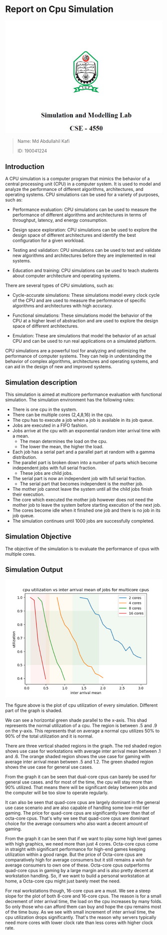 # Report on Cpu Simulation

![CSE_4550](images/CSE_4550.png)

>Name: Md  Abdullahil Kafi
>
>ID: 190041224
>

## Introduction

A CPU simulation is a computer program that mimics the behavior of a central processing unit (CPU) in a computer system. It is used to model and analyze the performance of different algorithms, architectures, and operating systems. CPU simulations can be used for a variety of purposes, such as:

- Performance evaluation: CPU simulations can be used to measure the performance of different algorithms and architectures in terms of throughput, latency, and energy consumption.

- Design space exploration: CPU simulations can be used to explore the design space of different architectures and identify the best configuration for a given workload.

- Testing and validation: CPU simulations can be used to test and validate new algorithms and architectures before they are implemented in real systems.

- Education and training: CPU simulations can be used to teach students about computer architecture and operating systems.

There are several types of CPU simulations, such as:

- Cycle-accurate simulations: These simulations model every clock cycle of the CPU and are used to measure the performance of specific algorithms and architectures with high accuracy.

- Functional simulations: These simulations model the behavior of the CPU at a higher level of abstraction and are used to explore the design space of different architectures.

- Emulation: These are simulations that model the behavior of an actual CPU and can be used to run real applications on a simulated platform.

CPU simulations are a powerful tool for analyzing and optimizing the performance of computer systems. They can help in understanding the behavior of complex algorithms, architectures and operating systems, and can aid in the design of new and improved systems.

## Simulation description

This simulation is aimed at multicore performance evaluation with functional simulation. The simulation environment has the following rules:

- There is one cpu in the system.
- There can be multiple cores (2,4,8,16) in the cpu.
- The cpu has to execute a job when a job is available in its job queue.
- Jobs are executed in a FIFO fashion.
- Jobs arrive at the cpu with an exponential random inter arrival time with a mean.
  - The mean determines the load on the cpu.
  - The lower the mean, the higher the load.
- Each job has a serial part and a parallel part at random with a gamma distribution.
- The parallel part is broken down into a number of parts which become independent jobs with full serial fraction.
  - These jobs are child jobs.
- The serial part is now an independent job with full serial fraction.
  - The serial part that becomes independent is the mother job.
- The mother job cannot leave the system until all the child jobs finish their execution.
- The core which executed the mother job however does not need the mother job to leave the system before starting execution of the next job.
- The cores become idle when it finished one job and there is no job in its job queue.
- The simulation continues until 1000 jobs are successfully completed.

## Simulation Objective

The objective of the simulation is to evaluate the performance of cpus with multiple cores.

## Simulation Output

![utilization](images/utilization.png)

The figure above is the plot of cpu utilization of every simulation. Different part of the graph is shaded.

We can see a horizontal green shade parallel to the x-axis. This shad represents the normal utilization of a cpu. The region is between .5 and .9 on the y-axis. This represents that on average a normal cpu utilizes 50% to 90% of the total utilization and it is normal.

There are three vertical shaded regions in the graph. The red shaded region shows use case for workstations with average inter arrival mean between .1 and .6. The orange shaded region shows the use case for gaming with average inter arrival mean between .5 and 1.2. The green shaded region shows the use case for general use cases.

From the graph it can be seen that dual-core cpus can barely be used for general use cases. and for most of the time, the cpu will stay more than 90% utilized. That means there will be significant delay between jobs and the computer will be too slow to operate regularly.

It can also be seen that quad-core cpus are largely dominant in the general use case scenario and are also capable of handling some low-mid tier gaming. The price for quad-core cpus are significantly lower than that of octa-core cpus. That's why we see that quad-core cpus are dominant choice for the average consumers who also want a decent amount of gaming.

From the graph it can be seen that if we want to play some high level games with high graphics, we need more than just 4 cores. Octa-core cpus come in straight with significant performance for high-end games keeping utilization within a good range. But the price of Octa-core cpus are comparatively high for average consumers but it still remains a wish for average consumers to own one of these. Octa-core cpus outperforms quad-core cpus in gaming by a large margin and is also pretty decent at workstation handling. So, if we want to build a personal workstation at home, a Octa-core cpu might just barely meet the need.

For real workstations though, 16-core cpus are a must. We see a steep slope for the plot of both 8-core and 16-core cpus. The reason is for a small decrement of inter arrival time, the load on the cpu increases by many folds. So only those who can afford them can buy and hope the cpu remains most of the time busy. As we see with small increment of inter arrival time, the cpu utilization drops significantly. That's the reason why servers typically need more cores with lower clock rate than less cores with higher clock rate.
